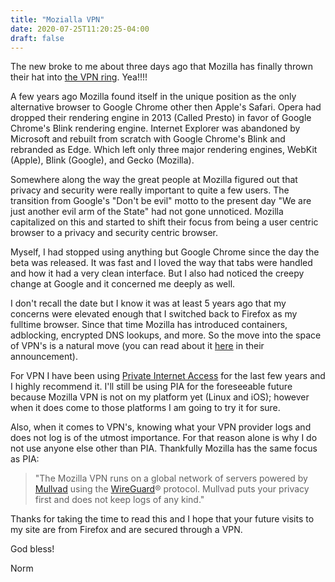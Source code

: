 ```yaml
---
title: "Mozialla VPN"
date: 2020-07-25T11:20:25-04:00
draft: false
---
```


The new broke to me about three days ago that Mozilla has finally thrown their hat into [the VPN ring](https://vpn.mozilla.org/). Yea!!!!

A few years ago Mozilla found itself in the unique position as the only alternative browser to Google Chrome other then Apple's Safari. Opera had dropped their rendering engine in 2013 (Called Presto) in favor of Google Chrome's Blink rendering engine. Internet Explorer was abandoned by Microsoft and rebuilt from scratch with Google Chrome's Blink and rebranded as Edge. Which left only three major rendering engines, WebKit (Apple), Blink (Google), and Gecko (Mozilla). 

Somewhere along the way the great people at Mozilla figured out that privacy and security were really important to quite a few users. The transition from Google's "Don't be evil" motto to the present day "We are just another evil arm of the State" had not gone unnoticed. Mozilla capitalized on this and started to shift their focus from being a user centric browser to a privacy and security centric browser.

Myself, I had stopped using anything but Google Chrome since the day the beta was released. It was fast and I loved the way that tabs were handled and how it had a very clean interface. But I also had noticed the creepy change at Google and it concerned me deeply as well. 

I don't recall the date but I know it was at least 5 years ago that my concerns were elevated enough that I switched back to Firefox as my fulltime browser. Since that time Mozilla has introduced containers, adblocking, encrypted DNS lookups, and more. So the move into the space of VPN's is a natural move (you can read about it [here](https://blog.mozilla.org/futurereleases/2020/06/18/introducing-firefox-private-network-vpns-official-product-the-mozilla-vpn/) in their announcement).

For VPN I have been using [Private Internet Access](https://www.privateinternetaccess.com/pages/buy-vpn/wyeoakmobile) for the last few years and I highly recommend it. I'll still be using PIA for the foreseeable future because Mozilla VPN is not on my platform yet (Linux and iOS); however when it does come to those platforms I am going to try it for sure. 

Also, when it comes to VPN's, knowing what your VPN provider logs and does not log is of the utmost importance. For that reason alone is why I do not use anyone else other than PIA. Thankfully Mozilla has the same focus as PIA:

> "The Mozilla VPN runs on a global network of servers powered by [Mullvad](https://mullvad.net/help/no-logging-data-policy/) using the [WireGuard](https://mullvad.net/help/why-wireguard/)® protocol. Mullvad puts your privacy first and does not keep logs of any kind." 

Thanks for taking the time to read this and I hope that your future visits to my site are from Firefox and are secured through a VPN.



God bless!

Norm

 